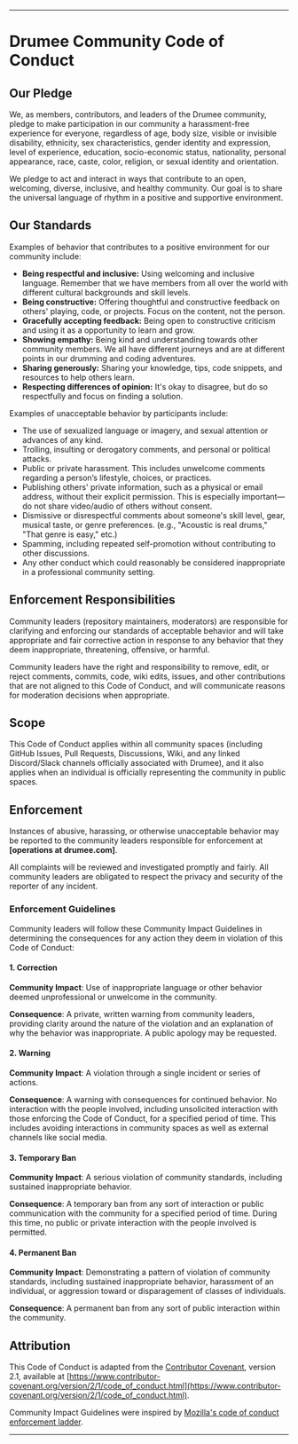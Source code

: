
---

# Drumee Community Code of Conduct

## Our Pledge

We, as members, contributors, and leaders of the Drumee community, pledge to make participation in our community a harassment-free experience for everyone, regardless of age, body size, visible or invisible disability, ethnicity, sex characteristics, gender identity and expression, level of experience, education, socio-economic status, nationality, personal appearance, race, caste, color, religion, or sexual identity and orientation.

We pledge to act and interact in ways that contribute to an open, welcoming, diverse, inclusive, and healthy community. Our goal is to share the universal language of rhythm in a positive and supportive environment.

## Our Standards

Examples of behavior that contributes to a positive environment for our community include:

*   **Being respectful and inclusive:** Using welcoming and inclusive language. Remember that we have members from all over the world with different cultural backgrounds and skill levels.
*   **Being constructive:** Offering thoughtful and constructive feedback on others' playing, code, or projects. Focus on the content, not the person.
*   **Gracefully accepting feedback:** Being open to constructive criticism and using it as a opportunity to learn and grow.
*   **Showing empathy:** Being kind and understanding towards other community members. We all have different journeys and are at different points in our drumming and coding adventures.
*   **Sharing generously:** Sharing your knowledge, tips, code snippets, and resources to help others learn.
*   **Respecting differences of opinion:** It's okay to disagree, but do so respectfully and focus on finding a solution.

Examples of unacceptable behavior by participants include:

*   The use of sexualized language or imagery, and sexual attention or advances of any kind.
*   Trolling, insulting or derogatory comments, and personal or political attacks.
*   Public or private harassment. This includes unwelcome comments regarding a person’s lifestyle, choices, or practices.
*   Publishing others' private information, such as a physical or email address, without their explicit permission. This is especially important—do not share video/audio of others without consent.
*   Dismissive or disrespectful comments about someone's skill level, gear, musical taste, or genre preferences. (e.g., "Acoustic is real drums," "That genre is easy," etc.)
*   Spamming, including repeated self-promotion without contributing to other discussions.
*   Any other conduct which could reasonably be considered inappropriate in a professional community setting.

## Enforcement Responsibilities

Community leaders (repository maintainers, moderators) are responsible for clarifying and enforcing our standards of acceptable behavior and will take appropriate and fair corrective action in response to any behavior that they deem inappropriate, threatening, offensive, or harmful.

Community leaders have the right and responsibility to remove, edit, or reject comments, commits, code, wiki edits, issues, and other contributions that are not aligned to this Code of Conduct, and will communicate reasons for moderation decisions when appropriate.

## Scope

This Code of Conduct applies within all community spaces (including GitHub Issues, Pull Requests, Discussions, Wiki, and any linked Discord/Slack channels officially associated with Drumee), and it also applies when an individual is officially representing the community in public spaces.

## Enforcement

Instances of abusive, harassing, or otherwise unacceptable behavior may be reported to the community leaders responsible for enforcement at **[operations at drumee.com]**.

All complaints will be reviewed and investigated promptly and fairly. All community leaders are obligated to respect the privacy and security of the reporter of any incident.

### Enforcement Guidelines

Community leaders will follow these Community Impact Guidelines in determining the consequences for any action they deem in violation of this Code of Conduct:

#### 1. Correction
**Community Impact**: Use of inappropriate language or other behavior deemed unprofessional or unwelcome in the community.

**Consequence**: A private, written warning from community leaders, providing clarity around the nature of the violation and an explanation of why the behavior was inappropriate. A public apology may be requested.

#### 2. Warning
**Community Impact**: A violation through a single incident or series of actions.

**Consequence**: A warning with consequences for continued behavior. No interaction with the people involved, including unsolicited interaction with those enforcing the Code of Conduct, for a specified period of time. This includes avoiding interactions in community spaces as well as external channels like social media.

#### 3. Temporary Ban
**Community Impact**: A serious violation of community standards, including sustained inappropriate behavior.

**Consequence**: A temporary ban from any sort of interaction or public communication with the community for a specified period of time. During this time, no public or private interaction with the people involved is permitted.

#### 4. Permanent Ban
**Community Impact**: Demonstrating a pattern of violation of community standards, including sustained inappropriate behavior, harassment of an individual, or aggression toward or disparagement of classes of individuals.

**Consequence**: A permanent ban from any sort of public interaction within the community.

## Attribution

This Code of Conduct is adapted from the [Contributor Covenant][homepage], version 2.1, available at [https://www.contributor-covenant.org/version/2/1/code_of_conduct.html](https://www.contributor-covenant.org/version/2/1/code_of_conduct.html).

Community Impact Guidelines were inspired by [Mozilla's code of conduct enforcement ladder](https://github.com/mozilla/diversity).

[homepage]: https://www.contributor-covenant.org

---
